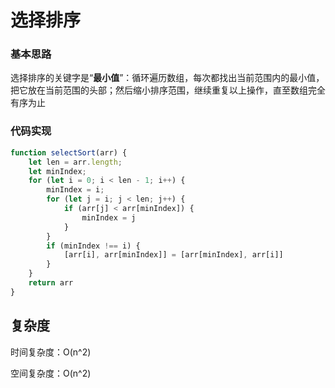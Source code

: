 # 选择排序



### 基本思路

选择排序的关键字是“**最小值**”：循环遍历数组，每次都找出当前范围内的最小值，把它放在当前范围的头部；然后缩小排序范围，继续重复以上操作，直至数组完全有序为止



### 代码实现

```javascript
function selectSort(arr) {
    let len = arr.length;
    let minIndex;
    for (let i = 0; i < len - 1; i++) {
        minIndex = i;
        for (let j = i; j < len; j++) {
            if (arr[j] < arr[minIndex]) {
                minIndex = j
            }
        }
        if (minIndex !== i) {
            [arr[i], arr[minIndex]] = [arr[minIndex], arr[i]]
        }
    }
    return arr
}
```







## 复杂度

时间复杂度：O(n^2)

空间复杂度：O(n^2)

